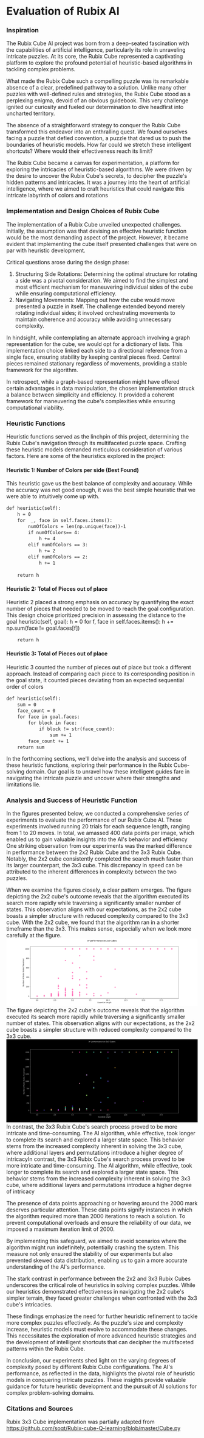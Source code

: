 # Evaluation of Rubix AI

### Inspiration



The Rubix Cube AI project was born from a deep-seated fascination with the capabilities of artificial intelligence, particularly its role in unraveling intricate puzzles. At its core, the Rubix Cube represented a captivating platform to explore the profound potential of heuristic-based algorithms in tackling complex problems.

What made the Rubix Cube such a compelling puzzle was its remarkable absence of a clear, predefined pathway to a solution. Unlike many other puzzles with well-defined rules and strategies, the Rubix Cube stood as a perplexing enigma, devoid of an obvious guidebook. This very challenge ignited our curiosity and fueled our determination to dive headfirst into uncharted territory.

The absence of a straightforward strategy to conquer the Rubix Cube transformed this endeavor into an enthralling quest. We found ourselves facing a puzzle that defied convention, a puzzle that dared us to push the boundaries of heuristic models. How far could we stretch these intelligent shortcuts? Where would their effectiveness reach its limit?

The Rubix Cube became a canvas for experimentation, a platform for exploring the intricacies of heuristic-based algorithms. We were driven by the desire to uncover the Rubix Cube's secrets, to decipher the puzzle's hidden patterns and intricacies. It was a journey into the heart of artificial intelligence, where we aimed to craft heuristics that could navigate this intricate labyrinth of colors and rotations

### Implementation and Design Choices of Rubix Cube
The implementation of a Rubix Cube unveiled unexpected challenges. Initially, the assumption was that devising an effective heuristic function would be the most demanding aspect of the project. However, it became evident that implementing the cube itself presented challenges that were on par with heuristic development.

Critical questions arose during the design phase:

1. Structuring Side Rotations: Determining the optimal structure for rotating a side was a pivotal consideration. We aimed to find the simplest and most efficient mechanism for maneuvering individual sides of the cube while ensuring computational efficiency.
2. Navigating Movements: Mapping out how the cube would move presented a puzzle in itself. The challenge extended beyond merely rotating individual sides; it involved orchestrating movements to maintain coherence and accuracy while avoiding unnecessary complexity.

In hindsight, while contemplating an alternate approach involving a graph representation for the cube, we would opt for a dictionary of lists. This implementation choice linked each side to a directional reference from a single face, ensuring stability by keeping central pieces fixed. Central pieces remained stationary regardless of movements, providing a stable framework for the algorithm.

In retrospect, while a graph-based representation might have offered certain advantages in data manipulation, the chosen implementation struck a balance between simplicity and efficiency. It provided a coherent framework for maneuvering the cube's complexities while ensuring computational viability.


### Heuristic Functions

Heuristic functions served as the linchpin of this project, determining the Rubix Cube's navigation through its multifaceted puzzle space. Crafting these heuristic models demanded meticulous consideration of various factors. Here are some of the heuristics explored in the project:


#### Heuristic 1: Number of Colors per side (Best Found)
This heuristic gave us the best balance of complexity and accuracy. While the accuracy was not good enough, it was the best simple heuristic that we were able to intuitively come up with.   


    def heuristic(self):
        h = 0
        for  _, face in self.faces.items():
            numOfColors = len(np.unique(face))-1 
            if numOfColors== 4:
                h += 4
            elif numOfColors == 3:
                h += 2
            elif numOfColors == 2:
                h += 1

        return h

#### Heuristic 2: Total of Pieces out of place
Heuristic 2 placed a strong emphasis on accuracy by quantifying the exact number of pieces that needed to be moved to reach the goal configuration. This design choice prioritized precision in assessing the distance to the goal heuristic(self, goal):
        h = 0
        for  f, face in self.faces.items():
            h += np.sum(face != goal.faces[f])

        return h

#### Heuristic 3: Total of Pieces out of place
Heuristic 3 counted the number of pieces out of place but took a different approach. Instead of comparing each piece to its corresponding position in the goal state, it counted pieces deviating from an expected sequential order of colors

    def heuristic(self):
        sum = 0
        face_count = 0
        for face in goal.faces:
            for block in face:
                if block != str(face_count):
                    sum += 1
            face_count += 1
        return sum

In the forthcoming sections, we'll delve into the analysis and success of these heuristic functions, exploring their performance in the Rubix Cube-solving domain. Our goal is to unravel how these intelligent guides fare in navigating the intricate puzzle and uncover where their strengths and limitations lie.

### Analysis and Success of Heuristic Function
In the figures presented below, we conducted a comprehensive series of experiments to evaluate the performance of our Rubix Cube AI. These experiments involved running 20 trials for each sequence length, ranging from 1 to 20 moves. In total, we amassed 400 data points per image, which enabled us to gain valuable insights into the AI's behavior and efficiency
One striking observation from our experiments was the marked difference in performance between the 2x2 Rubix Cube and the 3x3 Rubix Cube. Notably, the 2x2 cube consistently completed the search much faster than its larger counterpart, the 3x3 cube. This discrepancy in speed can be attributed to the inherent differences in complexity between the two puzzles.

When we examine the figures closely, a clear pattern emerges. The figure depicting the 2x2 cube's outcome reveals that the algorithm executed its search more rapidly while traversing a significantly smaller number of states. This observation aligns with our expectations, as the 2x2 cube boasts a simpler structure with reduced complexity compared to the 3x3 cube.
With the 2x2 cube, we found that the algorithm ran in a shorter timeframe than the 3x3. This makes sense, especially when we look more carefully at the figure.  
![](figures/AStar2x2heur1XTRA.png)
The figure depicting the 2x2 cube's outcome reveals that the algorithm executed its search more rapidly while traversing a significantly smaller number of states. This observation aligns with our expectations, as the 2x2 cube boasts a simpler structure with reduced complexity compared to the 3x3 cube.
![2x2CubeData](figures/AStar3x3heur1XTRA.png)
In contrast, the 3x3 Rubix Cube's search process proved to be more intricate and time-consuming. The AI algorithm, while effective, took longer to complete its search and explored a larger state space. This behavior stems from the increased complexity inherent in solving the 3x3 cube, where additional layers and permutations introduce a higher degree of intricacyIn contrast, the 3x3 Rubix Cube's search process proved to be more intricate and time-consuming. The AI algorithm, while effective, took longer to complete its search and explored a larger state space. This behavior stems from the increased complexity inherent in solving the 3x3 cube, where additional layers and permutations introduce a higher degree of intricacy

The presence of data points approaching or hovering around the 2000 mark deserves particular attention. These data points signify instances in which the algorithm required more than 2000 iterations to reach a solution. To prevent computational overloads and ensure the reliability of our data, we imposed a maximum iteration limit of 2000.

By implementing this safeguard, we aimed to avoid scenarios where the algorithm might run indefinitely, potentially crashing the system. This measure not only ensured the stability of our experiments but also prevented skewed data distribution, enabling us to gain a more accurate understanding of the AI's performance.


The stark contrast in performance between the 2x2 and 3x3 Rubix Cubes underscores the critical role of heuristics in solving complex puzzles. While our heuristics demonstrated effectiveness in navigating the 2x2 cube's simpler terrain, they faced greater challenges when confronted with the 3x3 cube's intricacies.

These findings emphasize the need for further heuristic refinement to tackle more complex puzzles effectively. As the puzzle's size and complexity increase, heuristic models must evolve to accommodate these changes. This necessitates the exploration of more advanced heuristic strategies and the development of intelligent shortcuts that can decipher the multifaceted patterns within the Rubix Cube.

In conclusion, our experiments shed light on the varying degrees of complexity posed by different Rubix Cube configurations. The AI's performance, as reflected in the data, highlights the pivotal role of heuristic models in conquering intricate puzzles. These insights provide valuable guidance for future heuristic development and the pursuit of AI solutions for complex problem-solving domains.
### Citations and Sources

Rubix 3x3 Cube implementation was partially adapted from https://github.com/soqt/Rubix-cube-Q-learning/blob/master/Cube.py
